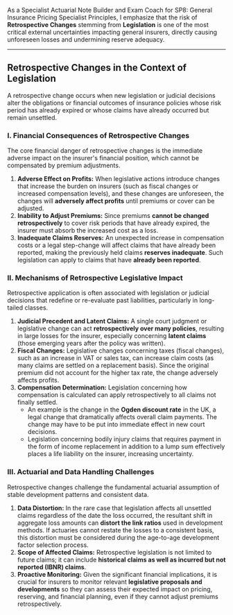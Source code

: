 As a Specialist Actuarial Note Builder and Exam Coach for SP8: General Insurance Pricing Specialist Principles, I emphasize that the risk of **Retrospective Changes** stemming from **Legislation** is one of the most critical external uncertainties impacting general insurers, directly causing unforeseen losses and undermining reserve adequacy.

---

## **Retrospective Changes in the Context of Legislation**

A retrospective change occurs when new legislation or judicial decisions alter the obligations or financial outcomes of insurance policies whose risk period has already expired or whose claims have already occurred but remain unsettled.

### **I. Financial Consequences of Retrospective Changes**

The core financial danger of retrospective changes is the immediate adverse impact on the insurer's financial position, which cannot be compensated by premium adjustments.

1. **Adverse Effect on Profits:** When legislative actions introduce changes that increase the burden on insurers (such as fiscal changes or increased compensation levels), and these changes are unforeseen, the changes will **adversely affect profits** until premiums or cover can be adjusted.  
2. **Inability to Adjust Premiums:** Since premiums **cannot be changed retrospectively** to cover risk periods that have already expired, the insurer must absorb the increased cost as a loss.  
3. **Inadequate Claims Reserves:** An unexpected increase in compensation costs or a legal step-change will affect claims that have already been reported, making the previously held claims **reserves inadequate**. Such legislation can apply to claims that have **already been reported**.

### **II. Mechanisms of Retrospective Legislative Impact**

Retrospective application is often associated with legislation or judicial decisions that redefine or re-evaluate past liabilities, particularly in long-tailed classes.

1. **Judicial Precedent and Latent Claims:** A single court judgment or legislative change can act **retrospectively over many policies**, resulting in large losses for the insurer, especially concerning **latent claims** (those emerging years after the policy was written).  
2. **Fiscal Changes:** Legislative changes concerning taxes (fiscal changes), such as an increase in VAT or sales tax, can increase claim costs (as many claims are settled on a replacement basis). Since the original premium did not account for the higher tax rate, the change adversely affects profits.  
3. **Compensation Determination:** Legislation concerning how compensation is calculated can apply retrospectively to all claims not finally settled.  
   * An example is the change in the **Ogden discount rate** in the UK, a legal change that dramatically affects overall claim payments. The change may have to be put into immediate effect in new court decisions.  
   * Legislation concerning bodily injury claims that requires payment in the form of income replacement in addition to a lump sum effectively places a life liability on the insurer, increasing uncertainty.

### **III. Actuarial and Data Handling Challenges**

Retrospective changes challenge the fundamental actuarial assumption of stable development patterns and consistent data.

1. **Data Distortion:** In the rare case that legislation affects all unsettled claims regardless of the date the loss occurred, the resultant shift in aggregate loss amounts can **distort the link ratios** used in development methods. If actuaries cannot restate the losses to a consistent basis, this distortion must be considered during the age-to-age development factor selection process.  
2. **Scope of Affected Claims:** Retrospective legislation is not limited to future claims; it can include **historical claims as well as incurred but not reported (IBNR) claims**.  
3. **Proactive Monitoring:** Given the significant financial implications, it is crucial for insurers to monitor relevant **legislative proposals and developments** so they can assess their expected impact on pricing, reserving, and financial planning, even if they cannot adjust premiums retrospectively.

